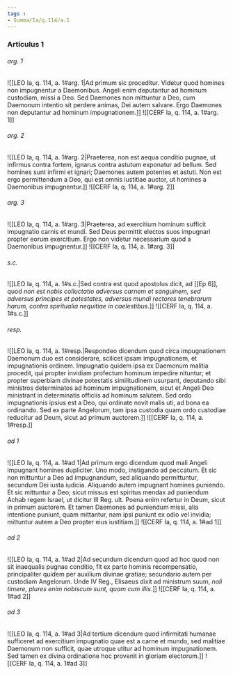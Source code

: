 ```yaml
---
tags : 
- Summa/Ia/q.114/a.1
---
```


### Articulus 1

###### arg. 1
![[LEO Ia, q. 114, a. 1#arg. 1|Ad primum sic proceditur. Videtur quod homines non impugnentur a Daemonibus. Angeli enim deputantur ad hominum custodiam, missi a Deo. Sed Daemones non mittuntur a Deo, cum Daemonum intentio sit perdere animas, Dei autem salvare. Ergo Daemones non deputantur ad hominum impugnationem.]]
![[CERF Ia, q. 114, a. 1#arg. 1]]

###### arg. 2
![[LEO Ia, q. 114, a. 1#arg. 2|Praeterea, non est aequa conditio pugnae, ut infirmus contra fortem, ignarus contra astutum exponatur ad bellum. Sed homines sunt infirmi et ignari; Daemones autem potentes et astuti. Non est ergo permittendum a Deo, qui est omnis iustitiae auctor, ut homines a Daemonibus impugnentur.]]
![[CERF Ia, q. 114, a. 1#arg. 2]]

###### arg. 3
![[LEO Ia, q. 114, a. 1#arg. 3|Praeterea, ad exercitium hominum sufficit impugnatio carnis et mundi. Sed Deus permittit electos suos impugnari propter eorum exercitium. Ergo non videtur necessarium quod a Daemonibus impugnentur.]]
![[CERF Ia, q. 114, a. 1#arg. 3]]

###### s.c.
![[LEO Ia, q. 114, a. 1#s.c.|Sed contra est quod apostolus dicit, ad [[Ep 6]], quod *non est nobis colluctatio adversus carnem et sanguinem, sed adversus principes et potestates, adversus mundi rectores tenebrarum harum, contra spiritualia nequitiae in caelestibus*.]]
![[CERF Ia, q. 114, a. 1#s.c.]]

###### resp.
![[LEO Ia, q. 114, a. 1#resp.|Respondeo dicendum quod circa impugnationem Daemonum duo est considerare, scilicet ipsam impugnationem, et impugnationis ordinem. Impugnatio quidem ipsa ex Daemonum malitia procedit, qui propter invidiam profectum hominum impedire nituntur; et propter superbiam divinae potestatis similitudinem usurpant, deputando sibi ministros determinatos ad hominum impugnationem, sicut et Angeli Deo ministrant in determinatis officiis ad hominum salutem. Sed ordo impugnationis ipsius est a Deo, qui ordinate novit malis uti, ad bona ea ordinando. Sed ex parte Angelorum, tam ipsa custodia quam ordo custodiae reducitur ad Deum, sicut ad primum auctorem.]]
![[CERF Ia, q. 114, a. 1#resp.]]

###### ad 1
![[LEO Ia, q. 114, a. 1#ad 1|Ad primum ergo dicendum quod mali Angeli impugnant homines dupliciter. Uno modo, instigando ad peccatum. Et sic non mittuntur a Deo ad impugnandum, sed aliquando permittuntur, secundum Dei iusta iudicia. Aliquando autem impugnant homines puniendo. Et sic mittuntur a Deo; sicut missus est spiritus mendax ad puniendum Achab regem Israel, ut dicitur III Reg. ult. Poena enim refertur in Deum, sicut in primum auctorem. Et tamen Daemones ad puniendum missi, alia intentione puniunt, quam mittantur, nam ipsi puniunt ex odio vel invidia; mittuntur autem a Deo propter eius iustitiam.]]
![[CERF Ia, q. 114, a. 1#ad 1]]

###### ad 2
![[LEO Ia, q. 114, a. 1#ad 2|Ad secundum dicendum quod ad hoc quod non sit inaequalis pugnae conditio, fit ex parte hominis recompensatio, principaliter quidem per auxilium divinae gratiae; secundario autem per custodiam Angelorum. Unde IV Reg., Elisaeus dixit ad ministrum suum, *noli timere, plures enim nobiscum sunt, quam cum illis*.]]
![[CERF Ia, q. 114, a. 1#ad 2]]

###### ad 3
![[LEO Ia, q. 114, a. 1#ad 3|Ad tertium dicendum quod infirmitati humanae sufficeret ad exercitium impugnatio quae est a carne et mundo, sed malitiae Daemonum non sufficit, quae utroque utitur ad hominum impugnationem. Sed tamen ex divina ordinatione hoc provenit in gloriam electorum.]]
![[CERF Ia, q. 114, a. 1#ad 3]]

